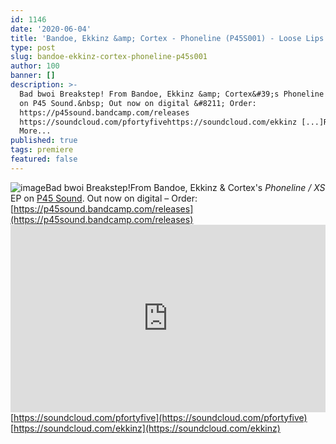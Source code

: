 ```yaml
---
id: 1146
date: '2020-06-04'
title: 'Bandoe, Ekkinz &amp; Cortex - Phoneline (P45S001) - Loose Lips'
type: post
slug: bandoe-ekkinz-cortex-phoneline-p45s001
author: 100
banner: []
description: >-
  Bad bwoi Breakstep! From Bandoe, Ekkinz &amp; Cortex&#39;s Phoneline / XS EP
  on P45 Sound.&nbsp; Out now on digital &#8211; Order:
  https://p45sound.bandcamp.com/releases
  https://soundcloud.com/pfortyfivehttps://soundcloud.com/ekkinz [...]Read
  More...
published: true
tags: premiere
featured: false
---
```

![image](../undefined)Bad bwoi Breakstep!From Bandoe, Ekkinz & Cortex's _Phoneline / XS_ EP on [P45 Sound](https://p45sound.bandcamp.com/). Out now on digital – Order: [](https://p45sound.bandcamp.com/releases)[https://p45sound.bandcamp.com/releases](https://p45sound.bandcamp.com/releases)<iframe width='100%' height='300' scrolling='no' frameborder='no' allow='autoplay' src='https://w.soundcloud.com/player/?url=https%3A//api.soundcloud.com/tracks/831743233%3Fsecret_token%3Ds-elg8G1kky6k&color=%23ff5500&auto_play=false&hide_related=true&show_comments=true&show_user=true&show_reposts=false&show_teaser=false'></iframe>[](https://soundcloud.com/pfortyfive)[https://soundcloud.com/pfortyfive](https://soundcloud.com/pfortyfive)  
[](https://soundcloud.com/ekkinz)[https://soundcloud.com/ekkinz](https://soundcloud.com/ekkinz)